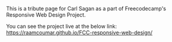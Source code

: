 This is a tribute page for Carl Sagan as a part of Freecodecamp's Responsive Web Design Project.

You can see the project live at the below link:
https://raamcoumar.github.io/FCC-responsive-web-design/
